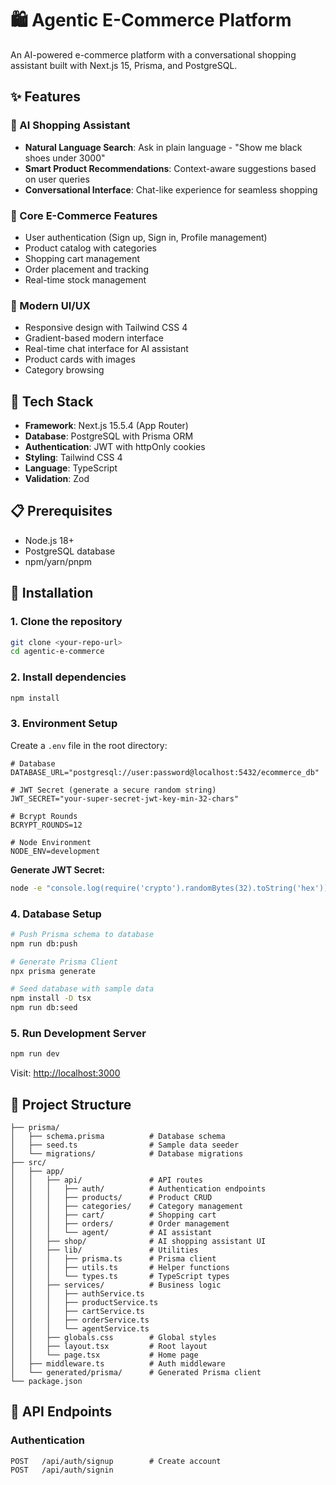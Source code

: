 # 🛍️ Agentic E-Commerce Platform

An AI-powered e-commerce platform with a conversational shopping assistant built with Next.js 15, Prisma, and PostgreSQL.

## ✨ Features

### 🤖 AI Shopping Assistant
- **Natural Language Search**: Ask in plain language - "Show me black shoes under 3000"
- **Smart Product Recommendations**: Context-aware suggestions based on user queries
- **Conversational Interface**: Chat-like experience for seamless shopping

### 🛒 Core E-Commerce Features
- User authentication (Sign up, Sign in, Profile management)
- Product catalog with categories
- Shopping cart management
- Order placement and tracking
- Real-time stock management

### 🎨 Modern UI/UX
- Responsive design with Tailwind CSS 4
- Gradient-based modern interface
- Real-time chat interface for AI assistant
- Product cards with images
- Category browsing

## 🚀 Tech Stack

- **Framework**: Next.js 15.5.4 (App Router)
- **Database**: PostgreSQL with Prisma ORM
- **Authentication**: JWT with httpOnly cookies
- **Styling**: Tailwind CSS 4
- **Language**: TypeScript
- **Validation**: Zod

## 📋 Prerequisites

- Node.js 18+ 
- PostgreSQL database
- npm/yarn/pnpm

## 🔧 Installation

### 1. Clone the repository

```bash
git clone <your-repo-url>
cd agentic-e-commerce
```

### 2. Install dependencies

```bash
npm install
```

### 3. Environment Setup

Create a `.env` file in the root directory:

```env
# Database
DATABASE_URL="postgresql://user:password@localhost:5432/ecommerce_db"

# JWT Secret (generate a secure random string)
JWT_SECRET="your-super-secret-jwt-key-min-32-chars"

# Bcrypt Rounds
BCRYPT_ROUNDS=12

# Node Environment
NODE_ENV=development
```

**Generate JWT Secret:**
```bash
node -e "console.log(require('crypto').randomBytes(32).toString('hex'))"
```

### 4. Database Setup

```bash
# Push Prisma schema to database
npm run db:push

# Generate Prisma Client
npx prisma generate

# Seed database with sample data
npm install -D tsx
npm run db:seed
```

### 5. Run Development Server

```bash
npm run dev
```

Visit: [http://localhost:3000](http://localhost:3000)

## 📁 Project Structure

```
├── prisma/
│   ├── schema.prisma          # Database schema
│   ├── seed.ts                # Sample data seeder
│   └── migrations/            # Database migrations
├── src/
│   ├── app/
│   │   ├── api/               # API routes
│   │   │   ├── auth/          # Authentication endpoints
│   │   │   ├── products/      # Product CRUD
│   │   │   ├── categories/    # Category management
│   │   │   ├── cart/          # Shopping cart
│   │   │   ├── orders/        # Order management
│   │   │   └── agent/         # AI assistant
│   │   ├── shop/              # AI shopping assistant UI
│   │   ├── lib/               # Utilities
│   │   │   ├── prisma.ts      # Prisma client
│   │   │   ├── utils.ts       # Helper functions
│   │   │   └── types.ts       # TypeScript types
│   │   ├── services/          # Business logic
│   │   │   ├── authService.ts
│   │   │   ├── productService.ts
│   │   │   ├── cartService.ts
│   │   │   ├── orderService.ts
│   │   │   └── agentService.ts
│   │   ├── globals.css        # Global styles
│   │   ├── layout.tsx         # Root layout
│   │   └── page.tsx           # Home page
│   ├── middleware.ts          # Auth middleware
│   └── generated/prisma/      # Generated Prisma client
└── package.json
```

## 🔐 API Endpoints

### Authentication
```
POST   /api/auth/signup        # Create account
POST   /api/auth/signin